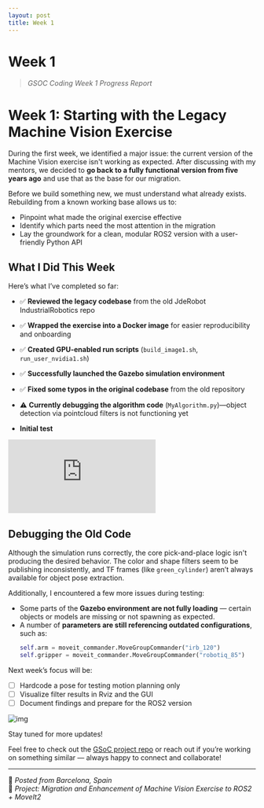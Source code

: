 ```yaml
---
layout: post
title: Week 1
---
```


# Week 1
> *GSOC Coding Week 1 Progress Report*


# Week 1: Starting with the Legacy Machine Vision Exercise

During the first week, we identified a major issue: the current version of the Machine Vision exercise isn't working as expected. After discussing with my mentors, we decided to **go back to a fully functional version from five years ago** and use that as the base for our migration.

Before we build something new, we must understand what already exists. Rebuilding from a known working base allows us to:
- Pinpoint what made the original exercise effective
- Identify which parts need the most attention in the migration
- Lay the groundwork for a clean, modular ROS2 version with a user-friendly Python API

## What I Did This Week

Here’s what I’ve completed so far:

- ✅ **Reviewed the legacy codebase** from the old JdeRobot IndustrialRobotics repo
- ✅ **Wrapped the exercise into a Docker image** for easier reproducibility and onboarding
- ✅ **Created GPU-enabled run scripts** (`build_image1.sh`, `run_user_nvidia1.sh`)
- ✅ **Successfully launched the Gazebo simulation environment**
- ✅ **Fixed some typos in the original codebase** from the old repository
- ⚠️ **Currently debugging the algorithm code** (`MyAlgorithm.py`)—object detection via pointcloud filters is not functioning yet

- <strong>Initial test</strong><br>
<div class="video_container">
<iframe src="https://www.youtube.com/embed/QTwmVN20Okw" title="YouTube video player" frameborder="0" allow="accelerometer; autoplay; clipboard-write; encrypted-media; gyroscope; picture-in-picture" allowfullscreen class="video"></iframe>
</div>

## Debugging the Old Code

Although the simulation runs correctly, the core pick-and-place logic isn't producing the desired behavior. The color and shape filters seem to be publishing inconsistently, and TF frames (like `green_cylinder`) aren’t always available for object pose extraction.

Additionally, I encountered a few more issues during testing:

- Some parts of the **Gazebo environment are not fully loading** — certain objects or models are missing or not spawning as expected.
- A number of **parameters are still referencing outdated configurations**, such as:
  ```python
  self.arm = moveit_commander.MoveGroupCommander("irb_120")
  self.gripper = moveit_commander.MoveGroupCommander("robotiq_85")

Next week’s focus will be:

- [ ] Hardcode a pose for testing motion planning only
- [ ] Visualize filter results in Rviz and the GUI
- [ ] Document findings and prepare for the ROS2 version

![img](/gsoc2025-Shu_Xiao/assets/img/blogs/first_week_experiment.png)

Stay tuned for more updates!

Feel free to check out the [GSoC project repo](https://github.com/TheRoboticsClub/gsoc2025-Shu_Xiao) or reach out if you’re working on something similar — always happy to connect and collaborate!

---

📍 *Posted from Barcelona, Spain*  
🧠 *Project: Migration and Enhancement of Machine Vision Exercise to ROS2 + MoveIt2*
